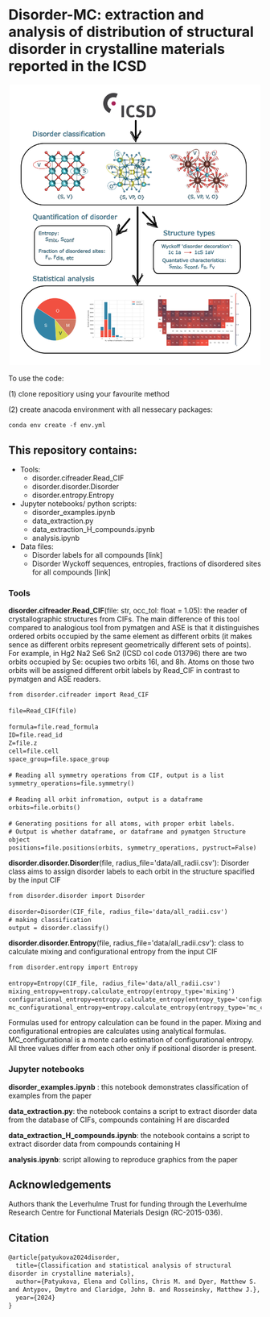 # Disorder-MC: extraction and analysis of distribution of structural disorder in crystalline materials reported in the ICSD

<p align="center">
  <img src="data/paper-idea-small.png" width="500"/>
</p>

To use the code:

(1) clone repositiory using your favourite method

(2) create anacoda environment with all nessecary packages:
```
conda env create -f env.yml
```

## This repository contains:
<ul>
      <li>Tools:
      <ul>
        <li> disorder.cifreader.Read_CIF </li>
        <li> disorder.disorder.Disorder </li>
        <li> disorder.entropy.Entropy </li>
      </ul>
      </li>
      <li>Jupyter notebooks/ python scripts:
      <ul>
        <li> disorder_examples.ipynb </li>
        <li> data_extraction.py </li>
        <li> data_extraction_H_compounds.ipynb </li>
        <li> analysis.ipynb </li>
      </ul>
      </li>
      <li>Data files:
      <ul>
        <li> Disorder labels for all compounds [link] </li>
        <li> Disorder Wyckoff sequences, entropies, fractions of disordered sites for all compounds [link] </li>
      </ul>
      </li>
</ul>

### Tools

**disorder.cifreader.Read_CIF**(file: str, occ_tol: float = 1.05): the reader of crystallographic structures from CIFs. The main difference of this tool compared to analogious tool from pymatgen and ASE is that it distinguishes ordered orbits occupied by the same element as different orbits (it makes sence as different orbits represent geometrically different sets of points). For example, in Hg2 Na2 Se6 Sn2 (ICSD col code 013796) there are two orbits occupied by Se: ocupies two orbits 16l, and 8h. Atoms on those two orbits will be assigned different orbit labels by Read_CIF in contrast to pymatgen and ASE readers. 

```
from disorder.cifreader import Read_CIF

file=Read_CIF(file)

formula=file.read_formula
ID=file.read_id
Z=file.z
cell=file.cell
space_group=file.space_group

# Reading all symmetry operations from CIF, output is a list
symmetry_operations=file.symmetry()

# Reading all orbit infromation, output is a dataframe
orbits=file.orbits()

# Generating positions for all atoms, with proper orbit labels.
# Output is whether dataframe, or dataframe and pymatgen Structure object
positions=file.positions(orbits, symmetry_operations, pystruct=False)

```

**disorder.disorder.Disorder**(file, radius_file='data/all_radii.csv'): Disorder class aims to assign disorder labels to each orbit in the structure spacified by the input CIF

```
from disorder.disorder import Disorder

disorder=Disorder(CIF_file, radius_file='data/all_radii.csv')
# making classification
output = disorder.classify()
```

**disorder.disorder.Entropy**(file, radius_file='data/all_radii.csv'): class to calculate mixing and configurational entropy from the input CIF

```
from disorder.entropy import Entropy

entropy=Entropy(CIF_file, radius_file='data/all_radii.csv')
mixing_entropy=entropy.calculate_entropy(entropy_type='mixing')
configurational_entropy=entropy.calculate_entropy(entropy_type='configurational')
mc_configurational_entropy=entropy.calculate_entropy(entropy_type='mc_configurational')
```
Formulas used for entropy calculation can be found in the paper. Mixing and configurational entropies are calculates using analytical formulas. MC_configurational is a monte carlo estimation of configurational entropy. All three values differ from each other only if positional disorder is present. 

### Jupyter notebooks

**disorder_examples.ipynb** : this notebook demonstrates classification of examples from the paper

**data_extraction.py**: the notebook contains a script to extract disorder data from the database of CIFs, compounds containing H are discarded

**data_extraction_H_compounds.ipynb**: the notebook contains a script to extract disorder data from compounds containing H

**analysis.ipynb**:  script allowing to reproduce graphics from the paper

## Acknowledgements

Authors thank the Leverhulme Trust for funding through the Leverhulme Research Centre for Functional Materials Design (RC-2015-036).

## Citation

```
@article{patyukova2024disorder,
  title={Classification and statistical analysis of structural disorder in crystalline materials},
  author={Patyukova, Elena and Collins, Chris M. and Dyer, Matthew S. and Antypov, Dmytro and Claridge, John B. and Rosseinsky, Matthew J.},
  year={2024}
}
```


